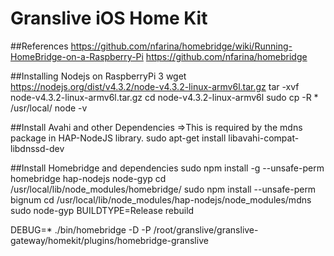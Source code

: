 # Granslive iOS Home Kit 

##References
https://github.com/nfarina/homebridge/wiki/Running-HomeBridge-on-a-Raspberry-Pi
https://github.com/nfarina/homebridge

##Installing Nodejs on RaspberryPi 3
wget https://nodejs.org/dist/v4.3.2/node-v4.3.2-linux-armv6l.tar.gz 
tar -xvf node-v4.3.2-linux-armv6l.tar.gz 
cd node-v4.3.2-linux-armv6l
sudo cp -R * /usr/local/
node -v

##Install Avahi and other Dependencies
=>This is required by the mdns package in HAP-NodeJS library.
sudo apt-get install libavahi-compat-libdnssd-dev

##Install Homebridge and dependencies
sudo npm install -g --unsafe-perm homebridge hap-nodejs node-gyp
cd /usr/local/lib/node_modules/homebridge/
sudo npm install --unsafe-perm bignum
cd /usr/local/lib/node_modules/hap-nodejs/node_modules/mdns
sudo node-gyp BUILDTYPE=Release rebuild

DEBUG=* ./bin/homebridge -D -P /root/granslive/granslive-gateway/homekit/plugins/homebridge-granslive





